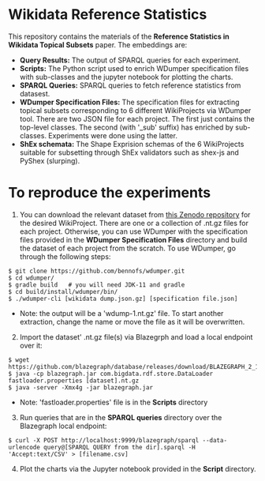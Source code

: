 # Wikidata Reference Statistics

This repository contains the materials of the **Reference Statistics in Wikidata Topical Subsets** paper. The embeddings are:

 - **Query Results:** The output of SPARQL queries for each experiment.
 - **Scripts:** The Python script used to enrich WDumper specification files with sub-classes and the jupyter notebook for plotting the charts.
 - **SPARQL Queries:** SPARQL queries to fetch reference statistics from datasest.
 - **WDumper Specification Files:** The specification files for extracting topical subsets corresponding to 6 different WikiProjects via WDumper tool. There are two JSON file for each project. The first just contains the top-level classes. The second (with '_sub' suffix) has enriched by sub-classes. Experiments were done using the latter.
 - **ShEx schemata:** The Shape Exprision schemas of the 6 WikiProjects suitable for subsetting through ShEx validators such as shex-js and PyShex (slurping).

# To reproduce the experiments
1. You can  download the relevant dataset from [this Zenodo repository](https://doi.org/10.5281/zenodo.5117927) for the desired WikiProject. There are one or a collection of .nt.gz files for each project. Otherwise, you can use WDumper with the specification files provided in the **WDumper Specification Files** directory and build the dataset of each project from the scratch. To use WDumper, go through the following steps:
```
$ git clone https://github.com/bennofs/wdumper.git
$ cd wdumper/
$ gradle build   # you will need JDK-11 and gradle
$ cd build/install/wdumper/bin/
$ ./wdumper-cli [wikidata dump.json.gz] [specification file.json]
```
* Note: the output will be a 'wdump-1.nt.gz' file. To start another extraction, change the name or move the file as it will be overwritten.
 
2. Import the dataset' .nt.gz file(s) via Blazegrph and load a local endpoint over it:
```
$ wget https://github.com/blazegraph/database/releases/download/BLAZEGRAPH_2_1_6_RC/blazegraph.jar
$ java -cp blazegraph.jar com.bigdata.rdf.store.DataLoader fastloader.properties [dataset].nt.gz
$ java -server -Xmx4g -jar blazegraph.jar
```
* Note: 'fastloader.properties' file is in the **Scripts** directory

3. Run queries that are in the **SPARQL queries** directory over the Blazegraph local endpoint:
```
$ curl -X POST http://localhost:9999/blazegraph/sparql --data-urlencode query@[SPARQL QUERY from the dir].sparql -H 'Accept:text/CSV' > [filename.csv]
```
4. Plot the charts via the Jupyter notebook provided in the **Script** directory.
